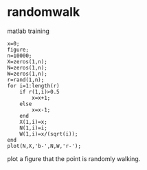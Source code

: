 # randomwalk
matlab training
```
x=0;
figure;
n=10000;
X=zeros(1,n);
N=zeros(1,n);
W=zeros(1,n);
r=rand(1,n);
for i=1:length(r)
    if r(1,i)>0.5
        x=x+1;
    else
        x=x-1;
    end
    X(1,i)=x;
    N(1,i)=i;
    W(1,i)=x/(sqrt(i));
end
plot(N,X,'b-',N,W,'r-');
```
plot a figure that the point is randomly walking.

